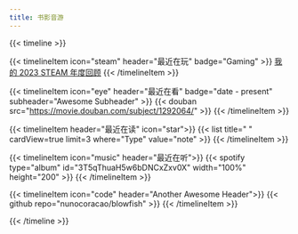 ```yaml
---
title: 书影音游
---
```

{{< timeline >}}

{{< timelineItem icon="steam" header="最近在玩" badge="Gaming" >}}
[我的 2023 STEAM 年度回顾](https://store.steampowered.com/yearinreview/76561199088626340/2023)
{{< /timelineItem >}}


{{< timelineItem icon="eye" header="最近在看" badge="date - present" subheader="Awesome Subheader" >}}
{{< douban src="https://movie.douban.com/subject/1292064/" >}}
{{< /timelineItem >}}

{{< timelineItem header="最近在读" icon="star">}}
{{< list title=" " cardView=true limit=3 where="Type" value="note" >}}
{{< /timelineItem >}}

{{< timelineItem icon="music" header="最近在听">}}
{{< spotify type="album" id="3T5qThuaH5w6bDNCxZxv0X" width="100%" height="200" >}}
{{< /timelineItem >}}

{{< timelineItem icon="code" header="Another Awesome Header">}}
{{< github repo="nunocoracao/blowfish" >}}
{{< /timelineItem >}}

{{< /timeline >}}
